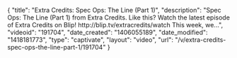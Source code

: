 {
    "title": "Extra Credits: Spec Ops: The Line (Part 1)",
    "description": "Spec Ops: The Line (Part 1) from Extra Credits. Like this? Watch the latest episode of Extra Credits on Blip! http:\/\/blip.tv\/extracredits\/watch This week, we...",
    "videoid": "191704",
    "date_created": "1406055189",
    "date_modified": "1418181773",
    "type": "captivate",
    "layout": "video",
    "url": "\/v\/extra-credits-spec-ops-the-line-part-1\/191704"
}